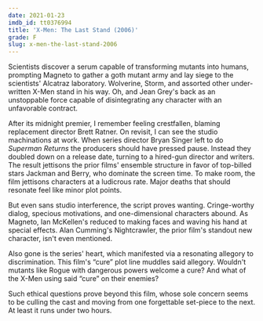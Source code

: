 ```yaml
---
date: 2021-01-23
imdb_id: tt0376994
title: 'X-Men: The Last Stand (2006)'
grade: F
slug: x-men-the-last-stand-2006
---
```


Scientists discover a serum capable of transforming mutants into humans, prompting Magneto to gather a goth mutant army and lay siege to the scientists' Alcatraz laboratory. Wolverine, Storm, and assorted other under-written X-Men stand in his way. Oh, and Jean Grey's back as an unstoppable force capable of disintegrating any character with an unfavorable contract.

<!-- end -->

After its midnight premier, I remember feeling crestfallen, blaming replacement director Brett Ratner. On revisit, I can see the studio machinations at work. When series director Bryan Singer left to do <span data-imdb-id="tt0348150">_Superman Returns_</span> the producers should have pressed pause. Instead they doubled down on a release date, turning to a hired-gun director and writers. The result jettisons the prior films' ensemble structure in favor of top-billed stars Jackman and Berry, who dominate the screen time. To make room, the film jettisons characters at a ludicrous rate. Major deaths that should resonate feel like minor plot points.

But even sans studio interference, the script proves wanting. Cringe-worthy dialog, specious motivations, and one-dimensional characters abound. As Magneto, Ian McKellen's reduced to making faces and waving his hand at special effects. Alan Cumming's Nightcrawler, the prior film's standout new character, isn't even mentioned.

Also gone is the series' heart, which manifested via a resonating allegory to discrimination. This film's “cure” plot line muddles said allegory. Wouldn't mutants like Rogue with dangerous powers welcome a cure? And what of the X-Men using said “cure” on their enemies?

Such ethical questions prove beyond this film, whose sole concern seems to be culling the cast and moving from one forgettable set-piece to the next. At least it runs under two hours.
